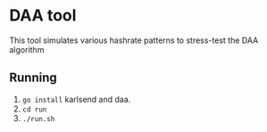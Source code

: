 # DAA tool

This tool simulates various hashrate patterns to stress-test the DAA algorithm 

## Running

1. `go install` karlsend and daa.
2. `cd run`
3. `./run.sh`


